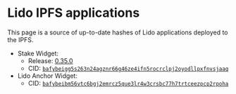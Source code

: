 # Lido IPFS applications

This page is a source of up-to-date hashes of Lido applications deployed to the IPFS.

- Stake Widget:
  - Release: [0.35.0](https://github.com/lidofinance/ethereum-staking-widget/releases/tag/0.35.0)
  - CID: [`bafybeigg5s263n24agznr66g46ze4ifn5rocrclpj2oyodllpxfnvsjaaq`](https://bafybeigg5s263n24agznr66g46ze4ifn5rocrclpj2oyodllpxfnvsjaaq.ipfs.cf-ipfs.com)
- Lido Anchor Widget:
  - CID: [`bafybeibm56vtc6bgj2emrcz5que3lr4w3crsbc77h7trtceezpcp2rpoha`](https://bafybeibm56vtc6bgj2emrcz5que3lr4w3crsbc77h7trtceezpcp2rpoha.ipfs.cf-ipfs.com)
